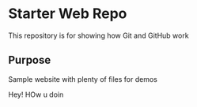 # Starter Web Repo

This repository is for showing how Git and GitHub work

## Purpose

Sample website with plenty of files for demos

Hey! HOw u doin